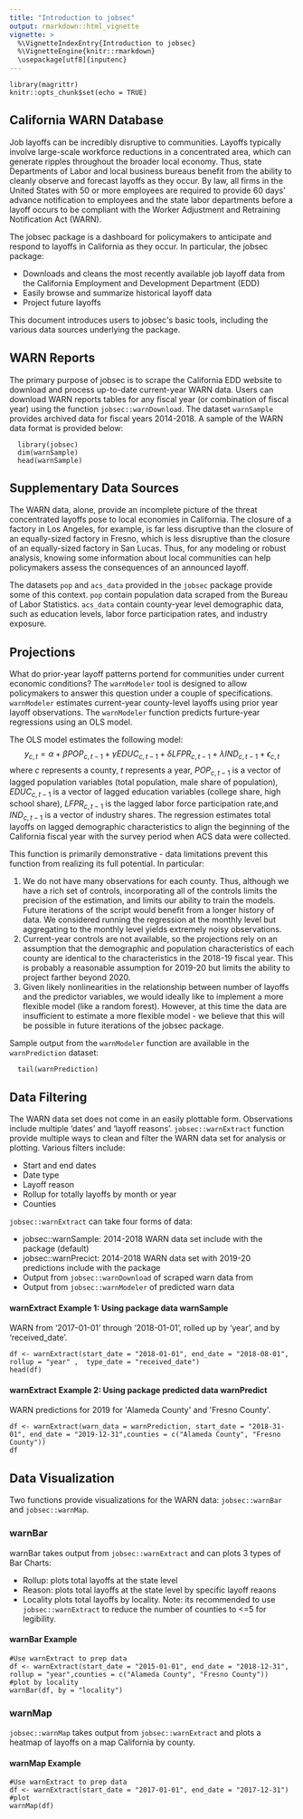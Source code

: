```yaml
---
title: "Introduction to jobsec"
output: rmarkdown::html_vignette
vignette: >
  %\VignetteIndexEntry{Introduction to jobsec}
  %\VignetteEngine{knitr::rmarkdown}
  \usepackage[utf8]{inputenc}
---
```


```{r setup, include=FALSE}
library(magrittr)
knitr::opts_chunk$set(echo = TRUE)
```

## California WARN Database

Job layoffs can be incredibly disruptive to communities. Layoffs typically involve large-scale workforce reductions in a concentrated area, which can generate ripples throughout the broader local economy. Thus, state Departments of Labor and local business bureaus benefit from the ability to cleanly observe and forecast layoffs as they occur. By law, all firms in the United States with 50 or more employees are required to provide 60 days' advance notification to employees and the state labor departments before a layoff occurs to be compliant with the Worker Adjustment and Retraining Notification Act (WARN).

The jobsec package is a dashboard for policymakers to anticipate and respond to layoffs in California as they occur. In particular, the jobsec package:
  - Downloads and cleans the most recently available job layoff data from the California Employment and Development Department (EDD)
  - Easily browse and summarize historical layoff data
  - Project future layoffs
  
This document introduces users to jobsec's basic tools, including the various data sources underlying the package.

## WARN Reports

The primary purpose of jobsec is to scrape the California EDD website to download and process up-to-date current-year WARN data. Users can download WARN reports tables for any fiscal year (or combination of fiscal year) using the function `jobsec::warnDownload`. The dataset `warnSample` provides archived data for fiscal years 2014-2018. A sample of the WARN data format is provided below:

```{r sample_demo, include = FALSE}
  library(jobsec)
  dim(warnSample)
  head(warnSample)
```

## Supplementary Data Sources

The WARN data, alone, provide an incomplete picture of the threat concentrated layoffs pose to local economies in California. The closure of a factory in Los Angeles, for example, is far less disruptive than the closure of an equally-sized factory in Fresno, which is less disruptive than the closure of an equally-sized factory in San Lucas. Thus, for any modeling or robust analysis, knowing some information about local communities can help policymakers assess the consequences of an announced layoff.

The datasets `pop` and `acs_data` provided in the `jobsec` package provide some of this context. `pop` contain population data scraped from the Bureau of Labor Statistics. `acs_data` contain county-year level demographic data, such as education levels, labor force participation rates, and industry exposure. 

## Projections

What do prior-year layoff patterns portend for communities under current economic conditions? The `warnModeler` tool is designed to allow policymakers to answer this question under a couple of specifications. `warnModeler` estimates current-year county-level layoffs using prior year layoff observations. The `warnModeler` function predicts furture-year regressions using an OLS model.

The OLS model estimates the following model:
$$y_{c,t} = \alpha + \beta POP_{c,t-1} + \gamma EDUC_{c,t-1} + \delta LFPR_{c,t-1} + \lambda IND_{c,t-1} + \epsilon_{c,t}$$
where $c$ represents a county, $t$ represents a year, $POP_{c,t-1}$ is a vector of lagged population variables (total population, male share of population), $EDUC_{c,t-1}$ is a vector of lagged education variables (college share, high school share), $LFPR_{c,t-1}$ is the lagged labor force participation rate,and $IND_{c,t-1}$ is a vector of industry shares. The regression estimates total layoffs on lagged demographic characteristics to align the beginning of the California fiscal year with the survey period when ACS data were collected. 

This function is primarily demonstrative - data limitations prevent this function from realizing its full potential. In particular: 

1. We do not have many observations for each county. Thus, although we have a rich set of controls, incorporating all of the controls limits the precision of the estimation, and limits our ability to train the models. Future iterations of the script would benefit from a longer history of data. We considered running the regression at the monthly level but aggregating to the monthly level yields extremely noisy observations.
2. Current-year controls are not available, so the projections rely on an assumption that the demographic and population characteristics of each county are identical to the characteristics in the 2018-19 fiscal year. This is probably a reasonable assumption for 2019-20 but limits the ability to project farther beyond 2020.
3. Given likely nonlinearities in the relationship between number of layoffs and the predictor variables, we would ideally like to implement a more flexible model (like a random forest). However, at this time the data are insufficient to estimate a more flexible model - we believe that this will be possible in future iterations of the jobsec package. 

Sample output from the `warnModeler` function are available in the `warnPrediction` dataset:

```{r warn_model, echo = FALSE}
  tail(warnPrediction)
```

## Data Filtering

The WARN data set does not come in an easily plottable form. Observations include multiple ‘dates’ and ‘layoff reasons’.  `jobsec::warnExtract` function provide multiple ways to clean and filter the WARN data set for analysis or plotting. Various filters include:

  -	Start and end dates
  -	Date type
  -	Layoff reason
  -	Rollup for totally layoffs by month or year
  -	Counties 

`jobsec::warnExtract` can take four forms of data: 

  -	jobsec::warnSample: 2014-2018 WARN data set include with the package (default)
  -	jobsec::warnPrecict: 2014-2018 WARN data set  with 2019-20 predictions include with the package
  -	Output from `jobsec::warnDownload` of scraped warn data from 
  -	Output from `jobsec::warnModeler` of predicted warn data
  
#### warnExtract Example 1: Using package data warnSample

WARN from ‘2017-01-01’ through ‘2018-01-01’, rolled up by ‘year’, and by ‘received_date’.

```{r warnExtract_example_1}
df <- warnExtract(start_date = "2018-01-01", end_date = "2018-08-01", rollup = "year" ,  type_date = "received_date")
head(df)
```

#### warnExtract Example 2: Using package predicted data warnPredict

WARN predictions for 2019 for 'Alameda County' and 'Fresno County'.

```{r warnExtract_example_2}
df <- warnExtract(warn_data = warnPrediction, start_date = "2018-31-01", end_date = "2019-12-31",counties = c("Alameda County", "Fresno County"))
df
```


## Data Visualization

Two functions provide visualizations for the WARN data: `jobsec::warnBar` and `jobsec::warnMap`.

### warnBar

warnBar takes output from `jobsec::warnExtract` and can plots 3 types of Bar Charts:
  
  - Rollup: plots total layoffs at the state level
  - Reason: plots total layoffs at the state level by specific layoff reaons
  - Locality plots total layoffs by locality. Note: its recommended to use `jobsec::warnExtract` to reduce the number of counties
  to <=5 for legibility.

#### warnBar Example

```{r warnBar_example, fig.height = 5, fig.width = 5, fig.align = "center"}
#Use warnExtract to prep data
df <- warnExtract(start_date = "2015-01-01", end_date = "2018-12-31", rollup = "year",counties = c("Alameda County", "Fresno County"))
#plot by locality
warnBar(df, by = "locality")
```

### warnMap

`jobsec::warnMap` takes output from `jobsec::warnExtract` and plots a heatmap of layoffs on a map California by county.

#### warnMap Example

```{r warnMap_example, fig.height = 7, fig.width = 7, fig.align = "center"}
#Use warnExtract to prep data
df <- warnExtract(start_date = "2017-01-01", end_date = "2017-12-31")
#plot
warnMap(df)
```

